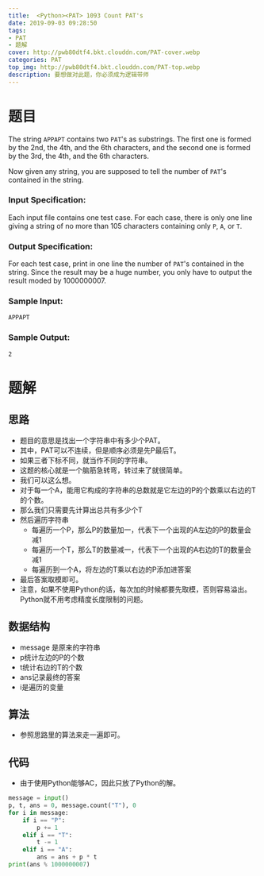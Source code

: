 ```yaml
---
title:  <Python><PAT> 1093 Count PAT's
date: 2019-09-03 09:28:50
tags: 
- PAT
- 题解
cover: http://pwb80dtf4.bkt.clouddn.com/PAT-cover.webp
categories: PAT
top_img: http://pwb80dtf4.bkt.clouddn.com/PAT-top.webp
description: 要想做对此题，你必须成为逻辑带师
---
```


# 题目

The string `APPAPT` contains two `PAT`'s as substrings. The first one is formed by the 2nd, the 4th, and the 6th characters, and the second one is formed by the 3rd, the 4th, and the 6th characters.

Now given any string, you are supposed to tell the number of `PAT`'s contained in the string.

### Input Specification:

Each input file contains one test case. For each case, there is only one line giving a string of no more than 105 characters containing only `P`, `A`, or `T`.

### Output Specification:

For each test case, print in one line the number of `PAT`'s contained in the string. Since the result may be a huge number, you only have to output the result moded by 1000000007.

### Sample Input:

```in
APPAPT
```

### Sample Output:

```out
2
```

# 题解

## 思路

+ 题目的意思是找出一个字符串中有多少个PAT。
+ 其中，PAT可以不连续，但是顺序必须是先P最后T。
+ 如果三者下标不同，就当作不同的字符串。
+ 这题的核心就是一个脑筋急转弯，转过来了就很简单。
+ 我们可以这么想。
+ 对于每一个A，能用它构成的字符串的总数就是它左边的P的个数乘以右边的T的个数。
+ 那么我们只需要先计算出总共有多少个T
+ 然后遍历字符串
  + 每遍历一个P，那么P的数量加一，代表下一个出现的A左边的P的数量会减1
  + 每遍历一个T，那么T的数量减一，代表下一个出现的A右边的T的数量会减1
  + 每遍历到一个A，将左边的T乘以右边的P添加进答案
+ 最后答案取模即可。
+ 注意，如果不使用Python的话，每次加的时候都要先取模，否则容易溢出。Python就不用考虑精度长度限制的问题。

## 数据结构

+ message 是原来的字符串
+ p统计左边的P的个数
+ t统计右边的T的个数
+ ans记录最终的答案
+ i是遍历的变量

## 算法

+ 参照思路里的算法来走一遍即可。

## 代码

+ 由于使用Python能够AC，因此只放了Python的解。

```python
message = input()
p, t, ans = 0, message.count("T"), 0
for i in message:
    if i == "P":
        p += 1
    elif i == "T":
        t -= 1
    elif i == "A":
        ans = ans + p * t
print(ans % 1000000007)
```

